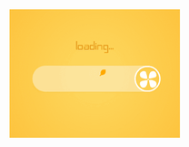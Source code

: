 <img src="https://github.com/yangzhuoming/yangzhuoming.github.io/blob/master/assets/img/loading.gif" width="300">